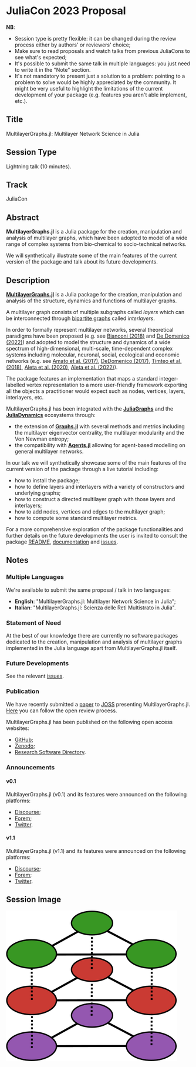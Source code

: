 # JuliaCon 2023 Proposal 

**NB**:
- Session type is pretty flexible: it can be changed during the review process either by authors' or reviewers' choice;
- Make sure to read proposals and watch talks from previous JuliaCons to see what's expected; 
- It's possible to submit the same talk in multiple languages: you just need to write it in the "Note" section.
- It's not mandatory to present just a solution to a problem: pointing to a problem to solve would be highly appreciated by the community. It might be very useful to highlight the limitations of the current development of your package (e.g. features you aren't able implement, etc.). 

## Title 

MultilayerGraphs.jl: Multilayer Network Science in Julia

## Session Type 

Lightning talk (10 minutes). 

## Track 

JuliaCon 

## Abstract 

**MultilayerGraphs.jl** is a Julia package for the creation, manipulation and analysis of multilayer graphs, which have been adopted to model of a wide range of complex systems from bio-chemical to socio-technical networks.

We will synthetically illustrate some of the main features of the current version of the package and talk about its future developments.

## Description 

[**MultilayerGraphs.jl**](https://github.com/JuliaGraphs/MultilayerGraphs.jl) is a Julia package for the creation, manipulation and analysis of the structure, dynamics and functions of multilayer graphs. 

A multilayer graph consists of multiple subgraphs called *layers* which can be interconnected through [bipartite graphs](https://en.wikipedia.org/wiki/Bipartite_graph) called *interlayers*.

In order to formally represent multilayer networks, several theoretical paradigms have been proposed (e.g. see [Bianconi (2018)](https://doi.org/10.1093/oso/9780198753919.001.0001) and [De Domenico (2022)](https://doi.org/10.1007/978-3-030-75718-2)) and adopted to model the structure and dynamics of a wide spectrum of high-dimensional, multi-scale, time-dependent complex systems including molecular, neuronal, social, ecological and economic networks (e.g. see [Amato et al. (2017)](https://doi.org/10.1038/s41598-017-06933-2), [DeDomenico (2017)](https://doi.org/10.1093/gigascience/gix004), [Timteo et al. (2018)](https://doi.org/10.1038/s41467-017-02658-y), [Aleta et al. (2020)](https://doi.org/10.1038/s41562-020-0931-9), [Aleta et al. (2022)](https://doi.org/10.1073/pnas.2112182119)).

The package features an implementation that maps a standard integer-labelled vertex representation to a more user-friendly framework exporting all the objects a practitioner would expect such as nodes, vertices, layers, interlayers, etc.

MultilayerGraphs.jl has been integrated with the [**JuliaGraphs**](https://github.com/JuliaGraphs) and the [**JuliaDynamics**](https://github.com/JuliaDynamics) ecosystems through: 

- the extension of [**Graphs.jl**](https://github.com/JuliaGraphs/Graphs.jl) with several methods and metrics including the multilayer eigenvector centrality, the multilayer modularity and the Von Newman entropy; 
- the compatibility with [**Agents.jl**](https://github.com/JuliaDynamics/Agents.jl) allowing for agent-based modelling on general multilayer networks. 

In our talk we will synthetically showcase some of the main features of the current version of the package through a live tutorial including: 

- how to install the package;
- how to define layers and interlayers with a variety of constructors and underlying graphs;
- how to construct a directed multilayer graph with those layers and interlayers;
- how to add nodes, vertices and edges to the multilayer graph;
- how to compute some standard multilayer metrics.

For a more comprehensive exploration of the package functionalities and further details on the future developments the user is invited to consult the package [README](https://github.com/JuliaGraphs/MultilayerGraphs.jl/blob/main/README.md), [documentation](https://juliagraphs.org/MultilayerGraphs) and [issues](https://github.com/JuliaGraphs/MultilayerGraphs.jl/issues).

## Notes 

### Multiple Languages 

We're available to submit the same proposal / talk in two languages: 
- **English**: "MultilayerGraphs.jl: Multilayer Network Science in Julia"; 
- **Italian**: "MultilayerGraphs.jl: Scienza delle Reti Multistrato in Julia". 

### Statement of Need 

At the best of our knowledge there are currently no software packages dedicated to the creation, manipulation and analysis of multilayer graphs implemented in the Julia language apart from MultilayerGraphs.jl itself.

### Future Developments 

See the relevant [issues](https://github.com/JuliaGraphs/MultilayerGraphs.jl/issues). 

### Publication

We have recently submitted a [paper](https://github.com/JuliaGraphs/MultilayerGraphs.jl/blob/JOSS/paper/paper.pdf) to [JOSS](https://joss.theoj.org) presenting MultilayerGraphs.jl. [Here](https://github.com/openjournals/joss-reviews/issues/5055) you can follow the open review process. 

MultilayerGraphs.jl has been published on the following open access websites: 
- [GitHub](https://github.com/JuliaGraphs/MultilayerGraphs.jl);
- [Zenodo](https://doi.org/10.5281/zenodo.7009172);
- [Research Software Directory](https://research-software-directory.org/software/multilayergraphs).

### Announcements 

#### v0.1

MultilayerGraphs.jl (v0.1) and its features were announced on the following platforms:

- [Discourse](https://discourse.julialang.org/t/ann-multilayergraphs-jl-a-package-to-construct-handle-and-analyse-multilayer-graphs/85988);
- [Forem](https://forem.julialang.org/inphyt/ann-multilayergraphsjl-a-package-to-construct-handle-and-analyse-multilayer-graphs-3k22);
- [Twitter](https://twitter.com/In_Phy_T/status/1560594513189638146).

#### v1.1

MultilayerGraphs.jl (v1.1) and its features were announced on the following platforms:

- [Discourse](https://discourse.julialang.org/t/ann-multilayergraphs-jl-v1-1-multilayer-network-science-in-julia/92680);
- [Forem](https://forem.julialang.org/inphyt/ann-multilayergraphsjl-v11-multilayer-network-science-in-julia-2oa3);
- [Twitter](https://twitter.com/In_Phy_T/status/1612460371939581955).

## Session Image 

![logo](https://github.com/JuliaGraphs/MultilayerGraphs.jl/blob/main/docs/src/assets/logo.png?raw=true)

